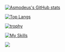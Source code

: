 [![Asmodeus's GitHub stats](https://github-readme-stats.vercel.app/api?username=AsmodeumX)](https://github.com/AsmodeumX/github-readme-stats)

[![Top Langs](https://github-readme-stats.vercel.app/api/top-langs/?username=AsmodeumX)](https://github.com/AsmodeumX/github-readme-stats)

[![trophy](https://github-profile-trophy.vercel.app/?username=AsmodeumX&theme=onedark)](https://github.com/ryo-ma/github-profile-trophy)

[![My Skills](https://skillicons.dev/icons?i=linux,emacs,rust,html,css,svg)](https://skillicons.dev)

![](https://komarev.com/ghpvc/?username=AsmodeumX)
